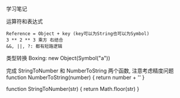 学习笔记

运算符和表达式

    Reference = Object + key (key可以为String也可以为Symbol)
    3 ** 2 ** 3 乘方 右结合
    &&, ||, ?: 都有短路逻辑


类型转换
Boxing: new Object(Symbol("a"))

完成 StringToNumber 和 NumberToString 两个函数, 注意考虑精度问题
function NumberToString(number) {
    return number + ''
}

function StringToNumber(str) {
    return Math.floor(str)
}